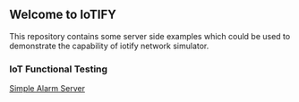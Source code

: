## Welcome to IoTIFY

This repository contains some server side examples which could be used to demonstrate the capability of iotify network simulator. 



### IoT Functional Testing

[Simple Alarm Server](https://iotify.github.io/nsim-examples/)
